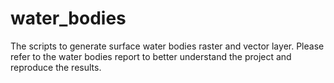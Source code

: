 # water_bodies
The scripts to generate surface water bodies raster and vector layer. Please refer to the water bodies report to better understand the project and reproduce the results.
